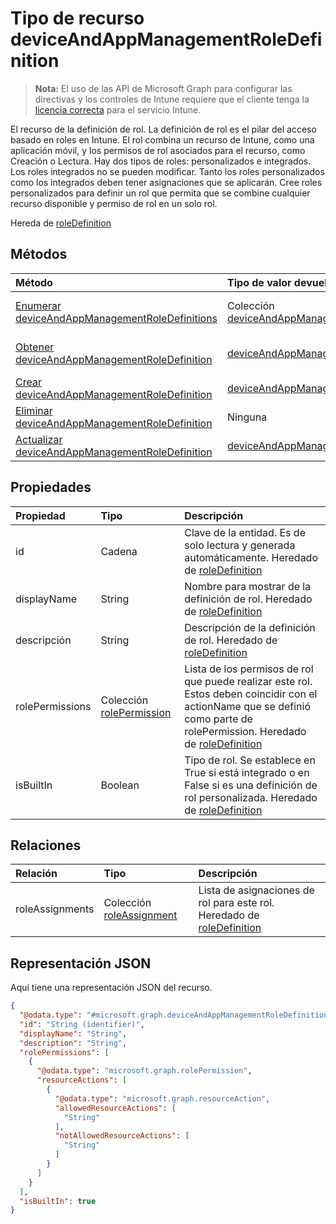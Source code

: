 # <a name="deviceandappmanagementroledefinition-resource-type"></a>Tipo de recurso deviceAndAppManagementRoleDefinition

> **Nota:** El uso de las API de Microsoft Graph para configurar las directivas y los controles de Intune requiere que el cliente tenga la [licencia correcta](https://go.microsoft.com/fwlink/?linkid=839381) para el servicio Intune.

El recurso de la definición de rol. La definición de rol es el pilar del acceso basado en roles en Intune. El rol combina un recurso de Intune, como una aplicación móvil, y los permisos de rol asociados para el recurso, como Creación o Lectura. Hay dos tipos de roles: personalizados e integrados. Los roles integrados no se pueden modificar. Tanto los roles personalizados como los integrados deben tener asignaciones que se aplicarán. Cree roles personalizados para definir un rol que permita que se combine cualquier recurso disponible y permiso de rol en un solo rol.

Hereda de [roleDefinition](../resources/intune_rbac_roledefinition.md)

## <a name="methods"></a>Métodos
|Método|Tipo de valor devuelto|Descripción|
|:---|:---|:---|
|[Enumerar deviceAndAppManagementRoleDefinitions](../api/intune_rbac_deviceandappmanagementroledefinition_list.md)|Colección [deviceAndAppManagementRoleDefinition](../resources/intune_rbac_deviceandappmanagementroledefinition.md)|Enumere las propiedades y las relaciones de los objetos [deviceAndAppManagementRoleDefinition](../resources/intune_rbac_deviceandappmanagementroledefinition.md).|
|[Obtener deviceAndAppManagementRoleDefinition](../api/intune_rbac_deviceandappmanagementroledefinition_get.md)|[deviceAndAppManagementRoleDefinition](../resources/intune_rbac_deviceandappmanagementroledefinition.md)|Lea las propiedades y las relaciones del objeto [deviceAndAppManagementRoleDefinition](../resources/intune_rbac_deviceandappmanagementroledefinition.md).|
|[Crear deviceAndAppManagementRoleDefinition](../api/intune_rbac_deviceandappmanagementroledefinition_create.md)|[deviceAndAppManagementRoleDefinition](../resources/intune_rbac_deviceandappmanagementroledefinition.md)|Cree un objeto [deviceAndAppManagementRoleDefinition](../resources/intune_rbac_deviceandappmanagementroledefinition.md).|
|[Eliminar deviceAndAppManagementRoleDefinition](../api/intune_rbac_deviceandappmanagementroledefinition_delete.md)|Ninguna|Elimina un[deviceAndAppManagementRoleDefinition](../resources/intune_rbac_deviceandappmanagementroledefinition.md).|
|[Actualizar deviceAndAppManagementRoleDefinition](../api/intune_rbac_deviceandappmanagementroledefinition_update.md)|[deviceAndAppManagementRoleDefinition](../resources/intune_rbac_deviceandappmanagementroledefinition.md)|Actualice las propiedades de un objeto [deviceAndAppManagementRoleDefinition](../resources/intune_rbac_deviceandappmanagementroledefinition.md).|

## <a name="properties"></a>Propiedades
|Propiedad|Tipo|Descripción|
|:---|:---|:---|
|id|Cadena|Clave de la entidad. Es de solo lectura y generada automáticamente. Heredado de [roleDefinition](../resources/intune_rbac_roledefinition.md)|
|displayName|String|Nombre para mostrar de la definición de rol. Heredado de [roleDefinition](../resources/intune_rbac_roledefinition.md)|
|descripción|String|Descripción de la definición de rol. Heredado de [roleDefinition](../resources/intune_rbac_roledefinition.md)|
|rolePermissions|Colección [rolePermission](../resources/intune_rbac_rolepermission.md)|Lista de los permisos de rol que puede realizar este rol. Estos deben coincidir con el actionName que se definió como parte de rolePermission. Heredado de [roleDefinition](../resources/intune_rbac_roledefinition.md)|
|isBuiltIn|Boolean|Tipo de rol. Se establece en True si está integrado o en False si es una definición de rol personalizada. Heredado de [roleDefinition](../resources/intune_rbac_roledefinition.md)|

## <a name="relationships"></a>Relaciones
|Relación|Tipo|Descripción|
|:---|:---|:---|
|roleAssignments|Colección [roleAssignment](../resources/intune_rbac_roleassignment.md)|Lista de asignaciones de rol para este rol. Heredado de [roleDefinition](../resources/intune_rbac_roledefinition.md)|

## <a name="json-representation"></a>Representación JSON
Aquí tiene una representación JSON del recurso.
<!--{
  "blockType": "resource",
  "keyProperty": "id",
  "baseType": "microsoft.graph.roleDefinition",
  "@odata.type": "microsoft.graph.deviceAndAppManagementRoleDefinition"
}-->
``` json
{
  "@odata.type": "#microsoft.graph.deviceAndAppManagementRoleDefinition",
  "id": "String (identifier)",
  "displayName": "String",
  "description": "String",
  "rolePermissions": [
    {
      "@odata.type": "microsoft.graph.rolePermission",
      "resourceActions": [
        {
          "@odata.type": "microsoft.graph.resourceAction",
          "allowedResourceActions": [
            "String"
          ],
          "notAllowedResourceActions": [
            "String"
          ]
        }
      ]
    }
  ],
  "isBuiltIn": true
}
```



